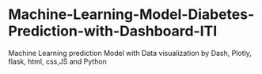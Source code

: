 # Machine-Learning-Model-Diabetes-Prediction-with-Dashboard-ITI
Machine Learning prediction Model with Data visualization by Dash, Plotly, flask, html, css,JS and Python 
